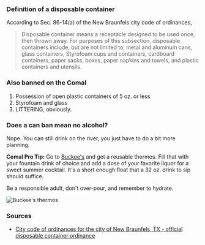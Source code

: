 ### Definition of a disposable container
According to Sec. 86-14(a) of the New Braunfels city code of ordinances, <blockquote>Disposable container means a receptacle designed to be used once, then thrown away. For purposes of this subsection, disposable containers include, but are not limited to, metal and aluminum cans, glass containers, Styrofoam cups and containers, cardboard containers, paper sacks, boxes, paper napkins and towels, and plastic containers and utensils.</blockquote>


### Also banned on the Comal
1. Possession of open plastic containers of 5 oz. or less
2. Styrofoam and glass
3. LITTERING, obviously.


### Does a can ban mean no alcohol?
Nope. You can still drink on the river, you just have to do a bit more planning.

<a id="comalProTip"></a>
<strong>Comal Pro Tip:</strong> Go to [Buckee's](https://goo.gl/maps/nJGXjoYbpND2) and get a reusable thermos. Fill that with your fountain drink of choice and add a dose of your favorite liquor for a sweet summer cocktail. It's a short enough float that a 32 oz. drink to sip should suffice.

Be a responsible adult, don't over-pour, and remember to hydrate.

<img alt="Buckee's thermos" src="images/thermos.jpg">



<footer>
    <h3>Sources</h3>
    <ul>
        <li>
        <a href="https://library.municode.com/tx/new_braunfels/codes/code_of_ordinances?nodeId=PTIICOOR_CH86PARE_ARTIINGE_S86-14COARALRILAST">City code of ordinances for the city of New Braunfels, TX - official disposable container ordinance</a>
        </li>
    </ul>
</footer>